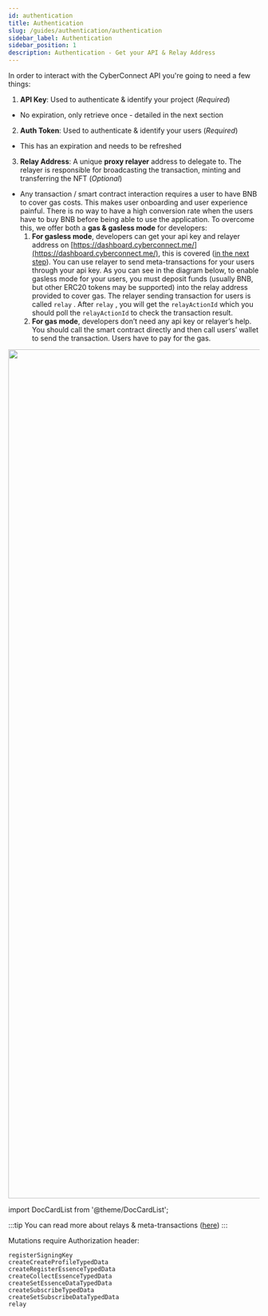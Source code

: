 ```yaml
---
id: authentication
title: Authentication
slug: /guides/authentication/authentication
sidebar_label: Authentication
sidebar_position: 1
description: Authentication - Get your API & Relay Address
---
```


In order to interact with the CyberConnect API you're going to need a few things:

1. **API Key**: Used to authenticate & identify your project (_Required_)

- No expiration, only retrieve once - detailed in the next section

2. **Auth Token**: Used to authenticate & identify your users (_Required_)

- This has an expiration and needs to be refreshed

3. **Relay Address**: A unique **proxy relayer** address to delegate to. The relayer is responsible for broadcasting the transaction, minting and transferring the NFT (_Optional_)

- Any transaction / smart contract interaction requires a user to have BNB to cover gas costs.  This makes user onboarding and user experience painful. There is no way to have a high conversion rate when the users have to buy BNB before being able to use the application. To overcome this, we offer both a **gas & gasless mode**  for developers:
    1. **For gasless mode**, developers can get your api key and relayer address on [https://dashboard.cyberconnect.me/](https://dashboard.cyberconnect.me/), this is covered ([in the next step](/guides/authentication/get-api-key)). You can use relayer to send meta-transactions for your users through your api key.  As you can see in the diagram below, to enable gasless mode for your users, you must deposit funds (usually BNB, but other ERC20 tokens may be supported) into the relay address provided to cover gas. The relayer sending transaction for users is called `relay` . After `relay` , you will get the `relayActionId` which you should poll the `relayActionId` to check the transaction result.
    2. **For gas mode**, developers don’t need any api key or relayer’s help. You should call the smart contract directly and then call users’ wallet to send the transaction. Users have to pay for the gas.


<img src="/img/v2/auth_and_gas_v_gasless.png" height="1700px" width="1700px"/>

import DocCardList from '@theme/DocCardList';

:::tip
You can read more about relays & meta-transactions ([here](https://hackernoon.com/what-is-a-transaction-relayer-and-how-does-it-work-bd1q3ywa))
:::


<DocCardList/>

Mutations require Authorization header:

```
registerSigningKey
createCreateProfileTypedData
createRegisterEssenceTypedData
createCollectEssenceTypedData
createSetEssenceDataTypedData
createSubscribeTypedData
createSetSubscribeDataTypedData
relay
```
